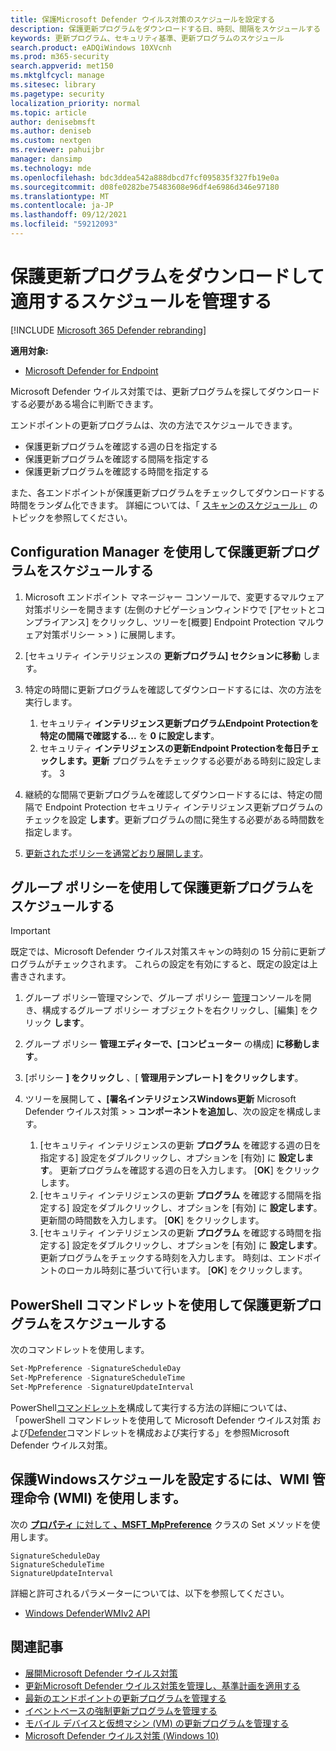 ```yaml
---
title: 保護Microsoft Defender ウイルス対策のスケジュールを設定する
description: 保護更新プログラムをダウンロードする日、時刻、間隔をスケジュールする
keywords: 更新プログラム、セキュリティ基準、更新プログラムのスケジュール
search.product: eADQiWindows 10XVcnh
ms.prod: m365-security
search.appverid: met150
ms.mktglfcycl: manage
ms.sitesec: library
ms.pagetype: security
localization_priority: normal
ms.topic: article
author: denisebmsft
ms.author: deniseb
ms.custom: nextgen
ms.reviewer: pahuijbr
manager: dansimp
ms.technology: mde
ms.openlocfilehash: bdc3ddea542a888dbcd7fcf095835f327fb19e0a
ms.sourcegitcommit: d08fe0282be75483608e96df4e6986d346e97180
ms.translationtype: MT
ms.contentlocale: ja-JP
ms.lasthandoff: 09/12/2021
ms.locfileid: "59212093"
---
```

# <a name="manage-the-schedule-for-when-protection-updates-should-be-downloaded-and-applied"></a>保護更新プログラムをダウンロードして適用するスケジュールを管理する

[!INCLUDE [Microsoft 365 Defender rebranding](../../includes/microsoft-defender.md)]


**適用対象:**

- [Microsoft Defender for Endpoint](/microsoft-365/security/defender-endpoint/)

Microsoft Defender ウイルス対策では、更新プログラムを探してダウンロードする必要がある場合に判断できます。

エンドポイントの更新プログラムは、次の方法でスケジュールできます。

- 保護更新プログラムを確認する週の日を指定する
- 保護更新プログラムを確認する間隔を指定する
- 保護更新プログラムを確認する時間を指定する

また、各エンドポイントが保護更新プログラムをチェックしてダウンロードする時間をランダム化できます。 詳細については、「 [スキャンのスケジュール」](scheduled-catch-up-scans-microsoft-defender-antivirus.md) のトピックを参照してください。

## <a name="use-configuration-manager-to-schedule-protection-updates"></a>Configuration Manager を使用して保護更新プログラムをスケジュールする

1. Microsoft エンドポイント マネージャー コンソールで、変更するマルウェア対策ポリシーを開きます (左側のナビゲーションウィンドウで [アセットとコンプライアンス] をクリックし、ツリーを[概要] Endpoint Protection マルウェア対策ポリシー \>  \> ) に展開します。

2. [セキュリティ インテリジェンスの **更新プログラム] セクションに移動** します。

3. 特定の時間に更新プログラムを確認してダウンロードするには、次の方法を実行します。
      1. セキュリティ **インテリジェンス更新プログラムEndpoint Protectionを特定の間隔で確認する...** を **0 に設定します**。
      2. セキュリティ **インテリジェンスの更新Endpoint Protectionを毎日チェックします。更新** プログラムをチェックする必要がある時刻に設定します。
      3
4. 継続的な間隔で更新プログラムを確認してダウンロードするには、特定の間隔で Endpoint Protection セキュリティ インテリジェンス更新プログラムのチェックを設定 **します**。更新プログラムの間に発生する必要がある時間数を指定します。

5. [更新されたポリシーを通常どおり展開します](/sccm/protect/deploy-use/endpoint-antimalware-policies#deploy-an-antimalware-policy-to-client-computers)。

## <a name="use-group-policy-to-schedule-protection-updates"></a>グループ ポリシーを使用して保護更新プログラムをスケジュールする

> [!IMPORTANT]
> 既定では、Microsoft Defender ウイルス対策スキャンの時刻の 15 分前に更新プログラムがチェックされます。 これらの設定を有効にすると、既定の設定は上書きされます。

1. グループ ポリシー管理マシンで、グループ ポリシー [管理](/previous-versions/windows/it-pro/windows-server-2008-R2-and-2008/cc731212(v=ws.11))コンソールを開き、構成するグループ ポリシー オブジェクトを右クリックし、[編集] をクリック **します**。

2. グループ ポリシー **管理エディターで、[コンピューター** の構成] **に移動します**。

3. [ポリシー **] をクリックし** 、[ **管理用テンプレート] をクリックします**。

4. ツリーを展開して **、[署名インテリジェンスWindows更新** Microsoft Defender ウイルス対策 \>  \> **コンポーネントを追加し**、次の設定を構成します。

    1. [セキュリティ インテリジェンスの更新 **プログラム** を確認する週の日を指定する] 設定をダブルクリックし、オプションを [有効] に **設定します**。 更新プログラムを確認する週の日を入力します。 [**OK**] をクリックします。
    2. [セキュリティ インテリジェンスの更新 **プログラム** を確認する間隔を指定する] 設定をダブルクリックし、オプションを [有効] に **設定します**。 更新間の時間数を入力します。 [**OK**] をクリックします。
    3. [セキュリティ インテリジェンスの更新 **プログラム** を確認する時間を指定する] 設定をダブルクリックし、オプションを [有効] に **設定します**。 更新プログラムをチェックする時刻を入力します。 時刻は、エンドポイントのローカル時刻に基づいて行います。 [**OK**] をクリックします。

## <a name="use-powershell-cmdlets-to-schedule-protection-updates"></a>PowerShell コマンドレットを使用して保護更新プログラムをスケジュールする

次のコマンドレットを使用します。

```PowerShell
Set-MpPreference -SignatureScheduleDay
Set-MpPreference -SignatureScheduleTime
Set-MpPreference -SignatureUpdateInterval
```

PowerShell[コマンドレットを](use-powershell-cmdlets-microsoft-defender-antivirus.md)構成して実行する方法の詳細については、「powerShell コマンドレットを使用して Microsoft Defender ウイルス対策 および[Defender](/powershell/module/defender/)コマンドレットを構成および実行する」を参照Microsoft Defender ウイルス対策。

## <a name="use-windows-management-instruction-wmi-to-schedule-protection-updates"></a>保護Windowsスケジュールを設定するには、WMI 管理命令 (WMI) を使用します。

次の [**プロパティ** に対して **、MSFT_MpPreference**](/previous-versions/windows/desktop/legacy/dn455323(v=vs.85)) クラスの Set メソッドを使用します。

```WMI
SignatureScheduleDay
SignatureScheduleTime
SignatureUpdateInterval
```

詳細と許可されるパラメーターについては、以下を参照してください。

- [Windows DefenderWMIv2 API](/previous-versions/windows/desktop/defender/windows-defender-wmiv2-apis-portal)

## <a name="related-articles"></a>関連記事

- [展開Microsoft Defender ウイルス対策](deploy-manage-report-microsoft-defender-antivirus.md)
- [更新Microsoft Defender ウイルス対策を管理し、基準計画を適用する](manage-updates-baselines-microsoft-defender-antivirus.md)
- [最新のエンドポイントの更新プログラムを管理する](manage-outdated-endpoints-microsoft-defender-antivirus.md)
- [イベントベースの強制更新プログラムを管理する](manage-event-based-updates-microsoft-defender-antivirus.md)
- [モバイル デバイスと仮想マシン (VM) の更新プログラムを管理する](manage-updates-mobile-devices-vms-microsoft-defender-antivirus.md)
- [Microsoft Defender ウイルス対策 (Windows 10)](microsoft-defender-antivirus-in-windows-10.md)
